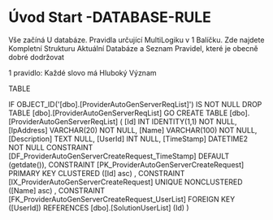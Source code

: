 ﻿# Úvod   Start -DATABASE-RULE  

Vše začíná U databáze. 
Pravidla určující MultiLogiku v 1 Balíčku.
Zde najdete Kompletní Strukturu Aktuální Databáze
a Seznam Pravidel, které je obecně dobré dodržovat

1 pravidlo: Každé slovo má Hluboký Význam

TABLE


 IF OBJECT_ID('[dbo].[ProviderAutoGenServerReqList]') IS NOT NULL 
 DROP TABLE [dbo].[ProviderAutoGenServerReqList] 
 GO
 CREATE TABLE [dbo].[ProviderAutoGenServerReqList] ( 
 [Id]           INT              IDENTITY(1,1)          NOT NULL,
 [IpAddress]    VARCHAR(20)                             NOT NULL,
 [Name]         VARCHAR(100)                            NOT NULL,
 [Description]  TEXT                                        NULL,
 [UserId]       INT                                         NULL,
 [TimeStamp]    DATETIME2                               NOT NULL  CONSTRAINT [DF_ProviderAutoGenServerCreateRequest_TimeStamp] DEFAULT (getdate()),
 CONSTRAINT   [PK_ProviderAutoGenServerCreateRequest]  PRIMARY KEY CLUSTERED    ([Id] asc) ,
 CONSTRAINT   [IX_ProviderAutoGenServerCreateRequest]  UNIQUE      NONCLUSTERED ([Name] asc) ,
 CONSTRAINT [FK_ProviderAutoGenServerCreateRequest_UserList] FOREIGN KEY ([UserId]) REFERENCES [dbo].[SolutionUserList] (Id) )
 
 